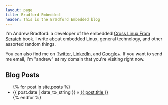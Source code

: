 ```yaml
---
layout: page
title: Bradford Embedded
header: This is the Bradford Embedded blog
---
```


I'm Andrew Bradford: a developer of the embedded
<a href="http://trac.cross-lfs.org/">Cross Linux From Scratch</a> book.
I write about embedded Linux, general technology, and other assorted
random things.

You can also find me on [Twitter][1], [LinkedIn][2], and [Google+][3].
If you want to send me email, I'm "andrew" at my domain that you're visiting
right now.

[1]: https://twitter.com/#!/BradfordEmb
[2]: http://www.linkedin.com/in/bradfa
[3]: https://plus.google.com/108506657199236487651

## Blog Posts

<ul class="posts">
  {% for post in site.posts %}
    <li><span>{{ post.date | date_to_string }}</span> &raquo; <a href="{{ post.url }}">{{ post.title }}</a></li>
  {% endfor %}
</ul>

